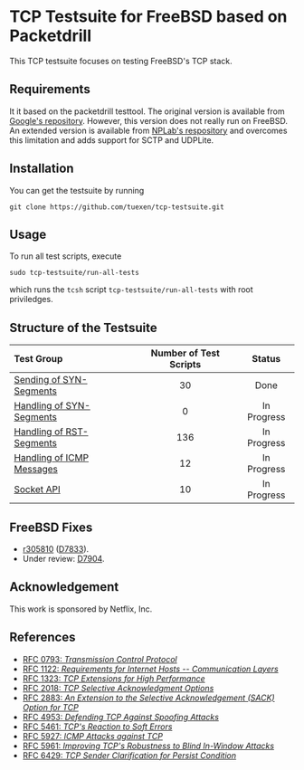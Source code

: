 # TCP Testsuite for FreeBSD based on Packetdrill

This TCP testsuite focuses on testing FreeBSD's TCP stack.

## Requirements
It it based on the packetdrill testtool.
The original version is available from [Google's repository](https://github.com/google/packetdrill).
However, this version does not really run on FreeBSD.
An extended version is available from [NPLab's respository](https://github.com/nplab/packetdrill)
and overcomes this limitation and adds support for SCTP and UDPLite.

## Installation
You can get the testsuite by running
```
git clone https://github.com/tuexen/tcp-testsuite.git
```
## Usage
To run all test scripts, execute
```
sudo tcp-testsuite/run-all-tests
```
which runs the `tcsh` script `tcp-testsuite/run-all-tests` with root priviledges.

## Structure of the Testsuite
| Test Group                                                                     | Number of Test Scripts | Status
|:-------------------------------------------------------------------------------|:----------------------:|:-----------:|
| [Sending of SYN-Segments](snd-syn/README.md)                                   | 30                     | Done        |
| [Handling of SYN-Segments](rcv-syn/README.md)                                  | 0                      | In Progress |
| [Handling of RST-Segments](rcv-rst/README.md)                                  | 136                    | In Progress |
| [Handling of ICMP Messages](rcv-icmp/README.md)                                | 12                     | In Progress |
| [Socket API](socket-api/README.md)                                             | 10                     | In Progress |

## FreeBSD Fixes
* [r305810](https://svnweb.freebsd.org/changeset/base/305810) ([D7833](https://reviews.freebsd.org/D7833)).
* Under review: [D7904](https://reviews.freebsd.org/D7904).

## Acknowledgement
This work is sponsored by Netflix, Inc.

## References
* [RFC 0793: *Transmission Control Protocol*](https://tools.ietf.org/html/rfc0793)
* [RFC 1122: *Requirements for Internet Hosts -- Communication Layers*](https://tools.ietf.org/html/rfc1122)
* [RFC 1323: *TCP Extensions for High Performance*](https://tools.ietf.org/html/rfc1323)
* [RFC 2018: *TCP Selective Acknowledgment Options*](https://tools.ietf.org/html/rfc2018)
* [RFC 2883: *An Extension to the Selective Acknowledgement (SACK) Option for TCP*](https://tools.ietf.org/html/rfc2883)
* [RFC 4953: *Defending TCP Against Spoofing Attacks*](https://tools.ietf.org/html/rfc4953)
* [RFC 5461: *TCP's Reaction to Soft Errors*](https://tools.ietf.org/html/rfc5461)
* [RFC 5927: *ICMP Attacks against TCP*](https://tools.ietf.org/html/rfc5927)
* [RFC 5961: *Improving TCP's Robustness to Blind In-Window Attacks*](https://tools.ietf.org/html/rfc5961)
* [RFC 6429: *TCP Sender Clarification for Persist Condition*](https://tools.ietf.org/html/rfc6429)
